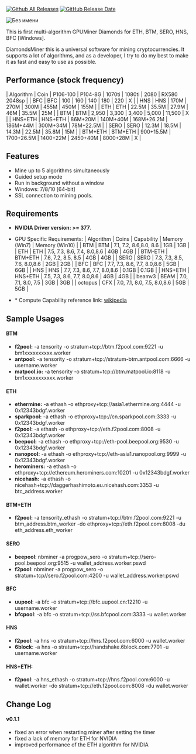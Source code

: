 [![Github All Releases](https://img.shields.io/github/downloads/xmrig/xmrig/total.svg)](https://github.com/diamonds-miner/diamonds/releases)
[![GitHub Release Date](https://img.shields.io/github/release-date/xmrig/xmrig.svg)](https://github.com/diamonds-miner/diamonds/releases)

![Без имени](https://user-images.githubusercontent.com/75134782/100481307-be768280-3104-11eb-8fdc-554fbf0da807.png)

This is first multi-algorithm GPUMiner Diamonds for ETH, BTM, SERO, HNS, BFC [Windows].

DiamondsMiner this is a universal software for mining cryptocurrencies. It supports a lot of algorithms, and as a developer, I try to do my best to make it as fast and easy to use as possible.

## Performance (stock frequency)
| Algorithm        |  Coin   |  P106-100  |  P104-8G   |   1070ti   |  1080ti  |   2080   | RX580 2048sp |
| BFC              |   BFC   |    100     |    160     |    140     |   180    |   220    |      X       |
| HNS              |   HNS   |    170M    |    270M    |    300M    |   455M   |   450M   |     155M     |
| ETH              |   ETH   |   22.5M    |   35.5M    |   27.9M    |   46M    |  35.5M   |     25M      |
| BTM              |   BTM   |   2,950    |   3,300    |   3,400    |  5,000   |  11,500  |      X       |
| HNS+ETH          | HNS+ETH |  86M+20M   |  140M+40M  | 168M+26.2M | 186M+44M | 300M+34M |  78M+22.5M   |
| SERO             |  SERO   |   12.3M    |   18.5M    |   14.3M    |  22.5M   |  35.8M   |     15M      |
| BTM+ETH          | BTM+ETH | 900+15.5M  | 1700+26.5M |  1400+22M  | 2450+40M | 8000+28M |      X       |

## Features

* Mine up to 5 algorithms simultaneously
* Guided setup mode
* Run in background without a window
* Windows: 7/8/10 [64-bit]
* SSL connection to mining pools.

## Requirements

- **NVIDIA Driver version: >= 377**.
- GPU Specific Requirements:
| Algorithm        |  Coins   | Capability | Memory (Win7) | Memory (Win10) |
| BTM              |   BTM   |   7.1, 7.2, 8.6,8.0, 8.6   |          1GB          |      1GB       |
| ETH              |   ETH   | 7.5, 7.3, 8.6, 7.4, 8.0,8.6 |          4GB          |      4GB       |
| BTM-ETH          | BTM+ETH | 7.6, 7.2, 8.5, 8.5 |          4GB          |      4GB       |
| SERO             |  SERO   | 7.3, 7.3, 8.5, 7.6, 8.0,8.6 |          2GB          |      2GB       |
| BFC              |   BFC   | 7.7, 7.3, 8.6, 7.7, 8.0,8.6 |          5GB          |      6GB       |
| HNS              |   HNS   | 7.7, 7.3, 8.6, 7.7, 8.0,8.6 |         0.1GB         |     0.1GB      |
| HNS+ETH          | HNS+ETH | 7.5, 7.3, 8.6, 7.7, 8.0,8.6 |          4GB          |      4GB       |
| beamv3 | BEAM | 7.0, 7.1, 8.0, 7.5 | 3GB | 3GB |
| octopus | CFX | 7.0, 7.1, 8.0, 7.5, 8.0,8.6 | 5GB | 5GB |


- \* Compute Capability reference link: [wikipedia](<https://en.wikipedia.org/wiki/CUDA#GPUs_supported>)

## Sample Usages

#### BTM

- **f2pool:**  -a tensority -o stratum+tcp://btm.f2pool.com:9221 -u bm1xxxxxxxxxx.worker
- **antpool:**  -a tensority -o stratum+tcp://stratum-btm.antpool.com:6666 -u username.worker
- **matpool.io:**  -a tensority -o stratum+tcp://btm.matpool.io:8118 -u bm1xxxxxxxxxxx.worker

#### ETH

- **ethermine:**  -a ethash -o ethproxy+tcp://asia1.ethermine.org:4444 -u 0x12343bdgf.worker
- **sparkpool:**  -a ethash -o ethproxy+tcp://cn.sparkpool.com:3333 -u 0x12343bdgf.worker
- **f2pool:**  -a ethash -o ethproxy+tcp://eth.f2pool.com:8008 -u 0x12343bdgf.worker
- **beepool:**  -a ethash -o ethproxy+tcp://eth-pool.beepool.org:9530 -u 0x12343bdgf.worker
- **nanopool:**  -a ethash -o ethproxy+tcp://eth-asia1.nanopool.org:9999 -u 0x12343bdgf.worker
- **herominers:** -a ethash -o ethproxy+tcp://ethereum.herominers.com:10201 -u 0x12343bdgf.worker
- **nicehash:** -a ethash -o nicehash+tcp://daggerhashimoto.eu.nicehash.com:3353 -u btc_address.worker

#### BTM+ETH

- **f2pool:** -a tensority_ethash -o stratum+tcp://btm.f2pool.com:9221 -u btm_address.btm_worker -do ethproxy+tcp://eth.f2pool.com:8008 -du eth_address.eth_worker


#### SERO

- **beepool**: nbminer -a progpow_sero -o stratum+tcp://sero-pool.beepool.org:9515 -u wallet_address.worker:pswd
- **f2pool**: nbminer -a progpow_sero -o stratum+tcp//sero.f2pool.com:4200 -u wallet_address.worker:pswd


#### BFC

- **uupool**:  -a bfc -o stratum+tcp://bfc.uupool.cn:12210 -u username.worker
- **bfcpool**:  -a bfc -o stratum+tcp://ss.bfcpool.com:3333 -u wallet.worker

#### HNS

- **f2pool**: -a hns -o stratum+tcp://hns.f2pool.com:6000 -u wallet.worker
- **6block**: -a hns -o stratum+tcp://handshake.6block.com:7701 -u username.worker

#### HNS+ETH:

- **f2pool**: -a hns_ethash -o stratum+tcp://hns.f2pool.com:6000 -u wallet.worker -do stratum+tcp://eth.f2pool.com:8008 -du wallet.worker


## Change Log

#### v0.1.1
- fixed an error when restarting miner after setting the timer
- fixed a lack of memory for ETH for NVIDIA
- improved performance of the ETH algorithm for NVIDIA
